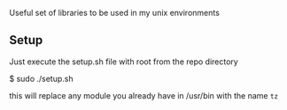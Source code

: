 Useful set of libraries to be used in my unix environments

## Setup

Just execute the setup.sh file with root from the repo directory

$ sudo ./setup.sh

this will replace any module you already have in /usr/bin with the name `tz`
